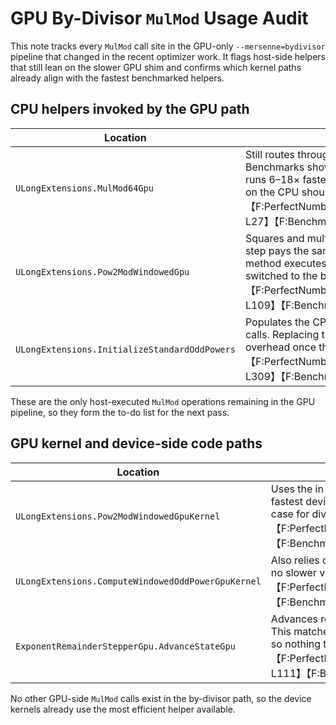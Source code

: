 # GPU By-Divisor `MulMod` Usage Audit

This note tracks every `MulMod` call site in the GPU-only `--mersenne=bydivisor` pipeline that changed in the recent optimizer work. It flags host-side helpers that still lean on the slower GPU shim and confirms which kernel paths already align with the fastest benchmarked helpers.

## CPU helpers invoked by the GPU path

| Location | Notes |
| --- | --- |
| `ULongExtensions.MulMod64Gpu` | Still routes through the legacy GPU-compatible shim. Benchmarks show the standard `MulMod64` implementation runs 6–18× faster on dense inputs, so callers that execute on the CPU should migrate to the baseline helper.【F:PerfectNumbers.Core/ULongExtensions.Gpu.cs†L21-L27】【F:Benchmarks.txt†L24-L46】 |
| `ULongExtensions.Pow2ModWindowedGpu` | Squares and multiplies via `MulMod64Gpu`, so every ladder step pays the same 6–18× penalty noted above. The method executes entirely on the host, so it should also be switched to the baseline `MulMod64` helper in a follow-up.【F:PerfectNumbers.Core/ULongExtensions.Gpu.cs†L39-L109】【F:Benchmarks.txt†L24-L46】 |
| `ULongExtensions.InitializeStandardOddPowers` | Populates the CPU-side table with repeated `MulMod64Gpu` calls. Replacing those calls with `MulMod64` will eliminate the overhead once the surrounding helper is updated.【F:PerfectNumbers.Core/ULongExtensions.Gpu.cs†L288-L309】【F:Benchmarks.txt†L24-L46】 |

These are the only host-executed `MulMod` operations remaining in the GPU pipeline, so they form the to-do list for the next pass.

## GPU kernel and device-side code paths

| Location | Notes |
| --- | --- |
| `ULongExtensions.Pow2ModWindowedGpuKernel` | Uses the in-place `GpuUInt128.MulMod` helper, which benchmarks as the fastest device-compatible option when the modulus fits in 64 bits—the case for divisor scans.【F:PerfectNumbers.Core/ULongExtensions.Gpu.cs†L112-L149】【F:Benchmarks.txt†L604-L614】 |
| `ULongExtensions.ComputeWindowedOddPowerGpuKernel` | Also relies on the in-place helper while iterating the odd-power ladder, so no slower variants are in play.【F:PerfectNumbers.Core/ULongExtensions.Gpu.cs†L153-L181】【F:Benchmarks.txt†L604-L614】 |
| `ExponentRemainderStepperGpu.AdvanceStateGpu` | Advances residues via `_currentResidue.MulMod` with the cached modulus. This matches the in-place approach validated by the GPU benchmarks, so nothing to fix here.【F:PerfectNumbers.Core/Gpu/ExponentRemainderStepperGpu.cs†L104-L111】【F:Benchmarks.txt†L604-L614】 |

No other GPU-side `MulMod` calls exist in the by-divisor path, so the device kernels already use the most efficient helper available.
